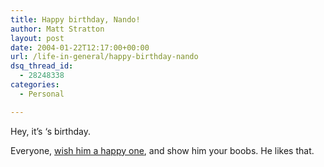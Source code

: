 ```yaml
---
title: Happy birthday, Nando!
author: Matt Stratton
layout: post
date: 2004-01-22T12:17:00+00:00
url: /life-in-general/happy-birthday-nando
dsq_thread_id:
  - 28248338
categories:
  - Personal

---
```

Hey, it&#8217;s &#8216;s birthday.

Everyone, [wish him a happy one][1], and show him your boobs. He likes that.

 [1]: http://www.livejournal.com/users/nandoasti/95412.html?mode=reply